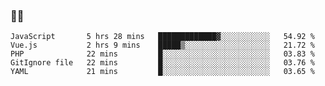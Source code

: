 ### 👨‍💻

<!--START_SECTION:waka-->
```text
JavaScript       5 hrs 28 mins   █████████████▓░░░░░░░░░░░   54.92 % 
Vue.js           2 hrs 9 mins    █████▒░░░░░░░░░░░░░░░░░░░   21.72 % 
PHP              22 mins         █░░░░░░░░░░░░░░░░░░░░░░░░   03.83 % 
GitIgnore file   22 mins         █░░░░░░░░░░░░░░░░░░░░░░░░   03.76 % 
YAML             21 mins         █░░░░░░░░░░░░░░░░░░░░░░░░   03.65 % 
```
<!--END_SECTION:waka-->
